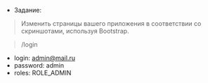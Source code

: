 - Задание:
> Изменить страницы вашего приложения в соответствии со скриншотами, используя Bootstrap.

> /login
- login: admin@mail.ru
- password: admin
- roles: ROLE_ADMIN